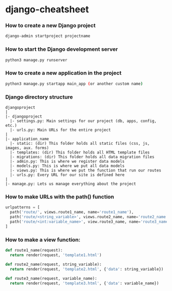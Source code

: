 # django-cheatsheet

### How to create a new Django project
```bash
django-admin startproject projectname
```

### How to start the Django development server
```bash
python3 manage.py runserver
```

### How to create a new application in the project
```bash
python3 manage.py startapp main_app (or another custom name)
```

### Django directory structure
```
djangoproject
|
|- djangoproject
  |- settings.py: Main settings for our project (db, apps, config, etc.)
  |- urls.py: Main URLs for the entire project
|
|- application_name
  |- static: (dir) This folder holds all static files (css, js, images, aux. forms)
  |- templates: (dir) This folder holds all HTML template files
  |- migrations: (dir) This folder holds all data migration files
  |- admin.py: This is where we register data models
  |- models.py: This is where we put all data models
  |- views.py: This is where we put the function that run our routes
  |- urls.py: Every URL for our site is defined here
|
|- manage.py: Lets us manage everything about the project
```
### How to make URLs with the path() function
```python
urlpatterns = [
  path('route/', views.route1_name, name='route1_name'),
  path('route/<string_variable>', views.route2_name, name='route2_name'),
  path('route/<int:variable_name>', view.route3_name, name='route3_name'),
]
```

### How to make a view function:
```python
def route1_name(request):
  return render(request, 'template1.html')

def route2_name(request, string_variable):
  return render(request, 'template2.html', {'data': string_variable})
  
def route3_name(request, variable_name):
  return render(request, 'template3.html', {'data': variable_name})
```


